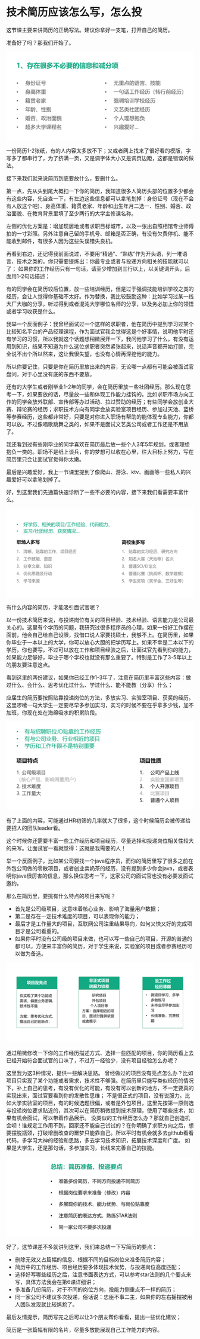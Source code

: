 # 技术简历应该怎么写，怎么投

这节课主要来讲简历的正确写法。建议你拿好一支笔，打开自己的简历。

准备好了吗？那我们开始了。

![imag1](../img/面试/img1.png)

一份简历1-2张纸，有的人内容太多放不下；又或者网上找来了很好看的模版，字写多了都串行了，为了挤满一页，又是调字体大小又是调页边距，这都是错误的做法。

接下来我们就来说简历到底要放什么，要删什么。

第一点，先从头到尾大概扫一下你的简历，我知道很多人简历头部的位置多少都会有这些内容，先自查一下，有左边这些信息都可以拿笔划掉：身份证号（现在不会有人放这个吧）、身高体重、籍贯老家、年龄和出生年月二选一、性别、婚否、政治面貌、在教育背景里填了至少两行的大学主修课名称。

左侧的优化方案是：增加现居地或者求职目标城市，以及一张出自照相馆专业师傅拍的一寸彩照。另外注意自己留的手机号、邮箱是否正确，有没有欠费停机、能不能收到邮件，有很多人因为这些失误错失良机。

再看到右边，还记得我前面说过，不要用“精通”、“熟练”作为开头语，列一堆语言、技术之类的。你只需要提炼出：你最专业或者与投递方向相关的技能就可以了；
如果你的工作经历只有一句话，请至少增加到三行以上，以关键词开头，后面用1-2句话描述；

有的同学会在简历较后位置，放一些培训经历，但是过于强调技能培训学校之类的经历，会让人觉得你基础不太好。作为替换，我比较鼓励这种：比如学习过某一线大厂大咖的分享，听过得到或者混沌大学哪位名师的分享，以及务必加上你的领悟或者学习收获是什么。

我举一个反面例子：我曾经面试过一个这样的求职者，他在简历中提到学习过某个比较知名平台的产品经理课程，作为面试官我会觉得这是个好事情，说明他平时还有学习的习惯，所以我就这个话题想稍微展开一下，我问他学习了什么，有没有运用到知识，结果不知道为什么这位求职者突然紧张起来，说话声音都开始打颤，完全说不出个所以然来，这让我很失望，也没有心情再深挖他的能力。

所以你要记住，只要是你在简历里放出来的内容，无论哪一点都有可能会被面试官盘问，对于心里没有底的东西不要放。

还有的大学生或者刚毕业1-2年的同学，会在简历里放一些社团经历。那么现在思考一下，如果要放的话，尽量放一些和体现工作能力挂钩的。比如求职市场方向工作的同学会放外联部、宣传部等办过活动、拉过赞助的经历；有些同学会放创业大赛、辩论赛的经历；求职技术方向有同学会放实验室项目经历、参加过天池、蓝桥等参赛经历，这些都非常好，只要是对你进入职场有帮助的能体现专业能力，你都可以放。不过像唱歌跳舞之类的，如果不是面试文艺类公司或者工作还是不用放了。

我还看到过有些刚毕业的同学喜欢在简历最后放一些个人3年5年规划，或者理想抱负一类的。职场不是纸上谈兵，你的梦想可以收在心里，往大目标上努力，写在简历里只会让面试官觉得你太嫩。

最后是兴趣爱好，我上一节课里提到了像爬山、游泳、ktv、画画等一些私人的兴趣爱好可以拿笔划掉了。

好，到这里我们先通篇快速诊断了一些不必要的内容，接下来我们看需要丰富什么。

![img2.png](../img/面试/img2.png)

有什么内容的简历，才能吸引面试官呢？

以一份技术简历来说，与投递岗位有关的项目经验、技术经验、语言能力是公司最关心的。这里有个学历的问题，我研究过很多程序员的心理，如果一份好工作摆在面前，他会自己给自己设限，找借口说人家要找硕士，我够不上。在简历里，如果你毕业于一本以上的大学，你可以放心大胆的把学历写上。如果不幸是二本以下的学历，你也要写，不过可以放在工作和项目经验之后，让面试官先看到你的能力，如果能力足够好，毕业于哪个学校也就没有那么重要了。特别是工作了3-5年以上的朋友要注意这点。

看到这里的两份建议，如果你已经工作1-3年了，注意在简历里丰富这些内容：做过什么、会什么、思考优化过什么、学过什么、能不能教（分享）什么；

应届生的简历要按照贴靠投递岗位的方法，多放实习、实验室项目、获奖的经历。这里啰嗦一句大学生一定要尽早多参加实习，实习的时候不要在乎拿多少钱，加不加班，你现在处在海绵吸水的积累阶段。

![img3.png](../img/面试/img3.png)

有了上面的内容，可能通过HR初筛的几率就大了很多，这个时候简历会被传递给要招人的团队leader看。

这个时候你还需要丰富一些工作经历和项目经历，尽量选择和投递岗位相关性较大的来写。让面试官一看就觉得：这就是我需要的人！

举一个反面例子，比如某公司要找一个java程序员，而你的简历里写了很多之前在外包公司做的零散项目，或者创业卖奶茶的经历，没有提到多少你会java，或者表明你java很厉害的信息，那么换位思考一下，这家公司的面试官也没有必要发面试邀约。

那么在简历里，要挑有什么特点的项目来写呢？

- 首先是公司级项目，这意味着核心业务、影响了海量用户数据；
- 第二是存在一定技术难度的项目，可以表现你的能力；
- 最后才是工作量大的项目，互联网公司注重结果导向，如何又快又好的完成项目才是公司看重的。
- 如果你平时没有公司级的项目来做，也可以写一些自己的项目，开源的普通的都可以，方便来丰富你的简历，对于学生来说，实验室的项目或者参赛经历可以做为备选。

![img4.png](../img/面试/img4.png)

通过稍微修改一下你的工作经历描述方式、选择一些匹配的项目，你的简历看上去已经开始符合面试官的口味了，不过万一经验少，没有项目经验怎么办呢？

这里我为这3种情况，提供一些解决思路。
曾经做过的项目没有亮点怎么办？比如项目只实现了某个功能或者需求，技术性不够强。在简历里只能写类似经历的情况下，补上自己的思考，有没有优化的可能，有没有可以创新的地方，不一定要真的实现出来，面试官要看到你的发散性思维；
不是很正式的项目，没有说服力。比如大学实验室的项目，有的时候选题很偏，或者是外包项目，这里先按第一原则选与投递岗位要求贴近的，其次可以在简历稍微提到技术原理，使用了哪些技术，如果有机会面试，可以带着作品展示。
没类似的工作经历怎么办？那就自己创造机会呗！谁规定工作用不到，回家还不能自己试试的？在你明确了求职方向之后，想要摆脱瓶颈，打破增删改查的噩梦只能靠自己。所以平时有机会就多去github看看代码，多学习大神的经验和思路，多去学习技术知识，拓展技术深度和广度。
如果是大学生，还是那句话，多参加实习，长线来完善自己的技能。

![img5.png](../img/面试/img5.png)

好了，这节课差不多就讲到这里，我们来总结一下写简历的要点：

- 删除无效又占篇幅的信息、根据不同的目标岗位来准备简历内容；
- 简历中的工作经历、项目经历要多体现技术优势，与投递岗位高度匹配；
- 选择好写哪些经历之后，注意书面表达方式，可以参考star法则的几个要点来写，具体方法我会在第6课详细讲；
- 多准备几份简历，对于不同的岗位方向，投能力侧重点不一样的简历；
- 同一家公司不建议多次投递，俗话说：忠臣不事二主，如果你的左右摇摆被用人团队发现就比较尴尬了。

最后友情提示，简历写完之后可以让3个朋友帮你看看，提出一些优化建议；

简历是一张篇幅有限的名片，尽量多放能展现自己工作能力的内容。

